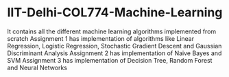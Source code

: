 # IIT-Delhi-COL774-Machine-Learning
It contains all the different machine learning algorithms implemented from scratch
Assignment 1 has implementation of algorithms like Linear Regression, Logistic Regression, Stochastic Gradient Descent
and Gaussian Discriminant Analysis
Assignment 2 has implementation of Naive Bayes and SVM
Assignment 3 has implementation of Decision Tree, Random Forest and Neural Networks
